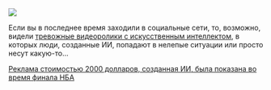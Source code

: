 <!--2025-06-14 13:33:35-->
<div class="yb">
  <div class="rss habr"><img src="https://habrastorage.org/getpro/habr/upload_files/d12/438/c30/d12438c30a3b713cbc566b4c6f415bf8.jpg" /><p>Если вы в последнее время заходили в социальные сети, то, возможно, видели&nbsp;<a href="https://www.reddit.com/r/singularity/comments/1krwsaw/made_a_comprehensive_compilation_of_all_the/" rel="noopener noreferrer nofollow">тревожные видеоролики с искусственным интеллектом</a>, в которых люди, созданные ИИ, попадают в нелепые ситуации или просто несут какую-то... <p class="titl"><a href="https://habr.com/ru/companies/bothub/news/918348/?utm_source=habrahabr&utm_medium=rss&utm_campaign=918348">Реклама стоимостью 2000 долларов, созданная ИИ, была показана во время финала НБА</a></p></div>
</div>
